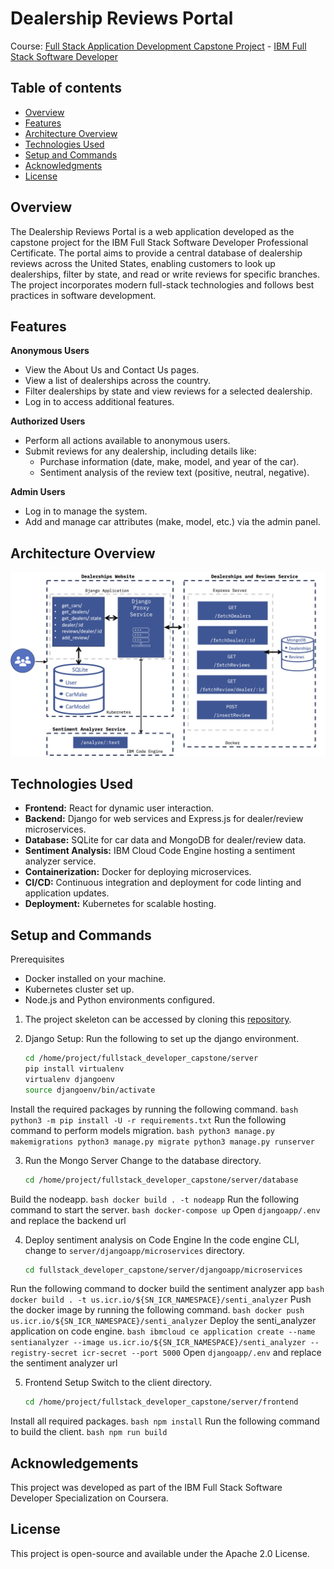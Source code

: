 # Dealership Reviews Portal
  
Course: [Full Stack Application Development Capstone Project](https://www.coursera.org/learn/ibm-cloud-native-full-stack-development-capstone?specialization=ibm-full-stack-cloud-developer) - [IBM Full Stack Software Developer](https://www.coursera.org/professional-certificates/ibm-full-stack-cloud-developer)


## Table of contents

- [Overview](#overview)
- [Features](#features)
- [Architecture Overview](#architecture-overview)
- [Technologies Used](#technologies-used)
- [Setup and Commands](#setup-and-commands)
- [Acknowledgments](#acknowledgments)
- [License](#license)


## Overview
The Dealership Reviews Portal is a web application developed as the capstone project for the IBM Full Stack Software Developer Professional Certificate. The portal aims to provide a central database of dealership reviews across the United States, enabling customers to look up dealerships, filter by state, and read or write reviews for specific branches. The project incorporates modern full-stack technologies and follows best practices in software development.

## Features
**Anonymous Users**
  - View the About Us and Contact Us pages.
  - View a list of dealerships across the country.
  - Filter dealerships by state and view reviews for a selected dealership.
  - Log in to access additional features.

**Authorized Users**
  - Perform all actions available to anonymous users.
  - Submit reviews for any dealership, including details like:
    - Purchase information (date, make, model, and year of the car).
    - Sentiment analysis of the review text (positive, neutral, negative).

**Admin Users**
  - Log in to manage the system.
  - Add and manage car attributes (make, model, etc.) via the admin panel.

## Architecture Overview
![Architecture Overview](./project-architecture.png)

## Technologies Used
- **Frontend:** React for dynamic user interaction.
- **Backend:** Django for web services and Express.js for dealer/review microservices.
- **Database:** SQLite for car data and MongoDB for dealer/review data.
- **Sentiment Analysis:** IBM Cloud Code Engine hosting a sentiment analyzer service.
- **Containerization:** Docker for deploying microservices.
- **CI/CD:** Continuous integration and deployment for code linting and application updates.
- **Deployment:** Kubernetes for scalable hosting.

## Setup and Commands
Prerequisites
  - Docker installed on your machine.
  - Kubernetes cluster set up.
  - Node.js and Python environments configured.



1. The project skeleton can be accessed by cloning this [repository](https://github.com/ibm-developer-skills-network/xrwvm-fullstack_developer_capstone).

2. Django Setup:
Run the following to set up the django environment.
    ``` bash
    cd /home/project/fullstack_developer_capstone/server
    pip install virtualenv
    virtualenv djangoenv
    source djangoenv/bin/activate
    ```
Install the required packages by running the following command.
    ``` bash
    python3 -m pip install -U -r requirements.txt
    ```
Run the following command to perform models migration.
    ``` bash
    python3 manage.py makemigrations
    python3 manage.py migrate
    python3 manage.py runserver
    ```

3. Run the Mongo Server
Change to the database directory.
    ``` bash
    cd /home/project/fullstack_developer_capstone/server/database
    ```
Build the nodeapp.
    ``` bash
    docker build . -t nodeapp
    ```
Run the following command to start the server.
    ``` bash
    docker-compose up
    ```
Open `djangoapp/.env` and replace the backend url
  
4. Deploy sentiment analysis on Code Engine
In the code engine CLI, change to `server/djangoapp/microservices` directory.
    ``` bash
    cd fullstack_developer_capstone/server/djangoapp/microservices
    ```
Run the following command to docker build the sentiment analyzer app
    ``` bash
    docker build . -t us.icr.io/${SN_ICR_NAMESPACE}/senti_analyzer
    ```
Push the docker image by running the following command.
    ``` bash
    docker push us.icr.io/${SN_ICR_NAMESPACE}/senti_analyzer
    ```
Deploy the senti_analyzer application on code engine.
    ``` bash
    ibmcloud ce application create --name sentianalyzer --image us.icr.io/${SN_ICR_NAMESPACE}/senti_analyzer --registry-secret icr-secret --port 5000
    ```
Open `djangoapp/.env` and replace the sentiment analyzer url
    
5. Frontend Setup
Switch to the client directory.
    ``` bash
    cd /home/project/fullstack_developer_capstone/server/frontend
    ```
Install all required packages.
    ``` bash
    npm install
    ```
Run the following command to build the client.
    ``` bash
    npm run build
    ```

## Acknowledgements
This project was developed as part of the IBM Full Stack Software Developer Specialization on Coursera.

## License
This project is open-source and available under the Apache 2.0 License.
